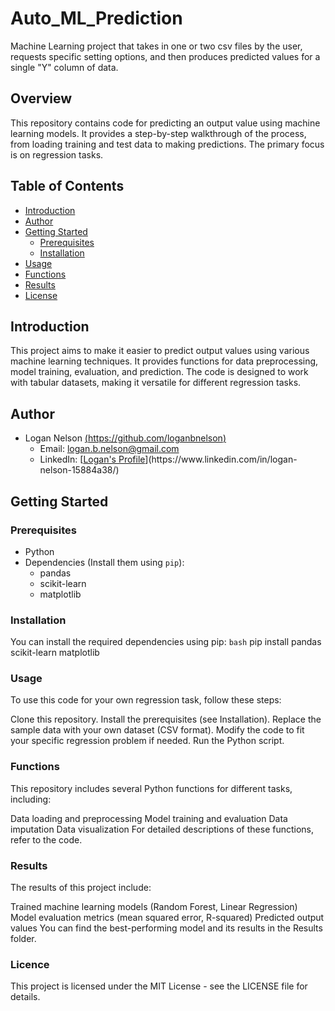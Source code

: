 # Auto_ML_Prediction
Machine Learning project that takes in one or two csv files by the user, requests specific setting options, and then produces predicted values for a single "Y" column of data.

## Overview
This repository contains code for predicting an output value using machine learning models. It provides a step-by-step walkthrough of the process, from loading training and test data to making predictions. The primary focus is on regression tasks.

## Table of Contents
- [Introduction](#introduction)
- [Author](#author)
- [Getting Started](#getting-started)
  - [Prerequisites](#prerequisites)
  - [Installation](#installation)
- [Usage](#usage)
- [Functions](#functions)
- [Results](#results)
- [License](#license)

## Introduction
This project aims to make it easier to predict output values using various machine learning techniques. It provides functions for data preprocessing, model training, evaluation, and prediction. The code is designed to work with tabular datasets, making it versatile for different regression tasks.

## Author
- Logan Nelson [(https://github.com/loganbnelson)](https://github.com/loganbnelson)
  - Email: logan.b.nelson@gmail.com
  - LinkedIn: [[Logan's Profile]([https://www.linkedin.com/in/your-linkedin-profile/](https://www.linkedin.com/in/logan-nelson-15884a38/))](https://www.linkedin.com/in/logan-nelson-15884a38/)

## Getting Started
### Prerequisites
- Python
- Dependencies (Install them using `pip`):
  - pandas
  - scikit-learn
  - matplotlib

### Installation
You can install the required dependencies using pip:
```bash```
pip install pandas scikit-learn matplotlib

### Usage
To use this code for your own regression task, follow these steps:

Clone this repository.
Install the prerequisites (see Installation).
Replace the sample data with your own dataset (CSV format).
Modify the code to fit your specific regression problem if needed.
Run the Python script.

### Functions
This repository includes several Python functions for different tasks, including:

Data loading and preprocessing
Model training and evaluation
Data imputation
Data visualization
For detailed descriptions of these functions, refer to the code.

### Results
The results of this project include:

Trained machine learning models (Random Forest, Linear Regression)
Model evaluation metrics (mean squared error, R-squared)
Predicted output values
You can find the best-performing model and its results in the Results folder.

### Licence
This project is licensed under the MIT License - see the LICENSE file for details.
